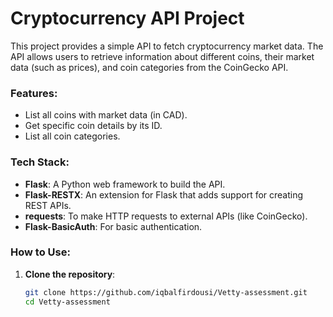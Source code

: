 # Cryptocurrency API Project

This project provides a simple API to fetch cryptocurrency market data. The API allows users to retrieve information about different coins, their market data (such as prices), and coin categories from the CoinGecko API. 

### Features:
- List all coins with market data (in CAD).
- Get specific coin details by its ID.
- List all coin categories.

### Tech Stack:
- **Flask**: A Python web framework to build the API.
- **Flask-RESTX**: An extension for Flask that adds support for creating REST APIs.
- **requests**: To make HTTP requests to external APIs (like CoinGecko).
- **Flask-BasicAuth**: For basic authentication.

### How to Use:
1. **Clone the repository**:
   ```bash
   git clone https://github.com/iqbalfirdousi/Vetty-assessment.git
   cd Vetty-assessment
